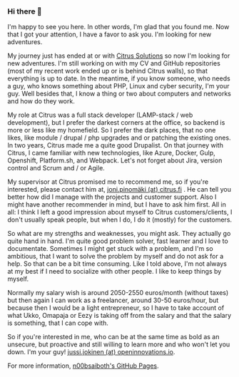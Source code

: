 ### Hi there 👋

I'm happy to see you here. In other words, I'm glad that you found me. Now that I got your attention, I have a favor to ask you. I'm looking for new adventures.

My journey just has ended at or with [Citrus Solutions](https://citrussolutions.fi/) so now I'm looking for new adventures. I'm still working on with my CV and GitHub repositories (most of my recent work ended up or is behind Citrus walls), so that everything is up to date. In the meantime, if you know someone, who needs a guy, who knows something about PHP, Linux and cyber security, I'm your guy. Well besides that, I know a thing or two about computers and networks and how do they work.

My role at Citrus was a full stack developer (LAMP-stack / web development), but I prefer the darkest corners at the office, so backend is more or less like my homefield. So I prefer the dark places, that no one likes, like module / drupal / php upgrades and or patching the existing ones. In two years, Citrus made me a quite good Drupalist. On that journey with Citrus, I came familiar with new technologies, like Azure, Docker, Gulp, Openshift, Platform.sh, and Webpack. Let's not forget about Jira, version control and Scrum and / or Agile. 

My supervisor at Citrus promised me to recommend me, so if you're interested, please contact him at, [joni.pinomäki (at) citrus.fi](mailto:joni.pinomaki[at]citrus.fi) . He can tell you better how did I manage with the projects and customer support. Also I might have another recommender in mind, but I have to ask him first. All in all: I think I left a good impression about myself to Citrus customers/clients, I don't usually speak people, but when I do, I do it (mostly) for the customers.

So what are my strengths and weaknesses, you might ask. They actually go quite hand in hand. I'm quite good problem solver, fast learner and I love to documentate. Sometimes I might get stuck with a problem, and I'm so ambitious, that I want to solve the problem by myself and do not ask for a help. So that can be a bit time consuming. Like I told above, I'm not always at my best if I need to socialize with other people. I like to keep things by myself.

Normally my salary wish is around 2050-2550 euros/month (without taxes) but then again I can work as a freelancer, around 30-50 euros/hour, but because then I would be a light entrepreneur, so I have to take account of what Ukko, Omapaja or Eezy is taking off from the salary and that the salary is something, that I can cope with.

So if you're interested in me, who can be at the same time as bold as an unsecure, but proactive and still willing to learn more and who won't let you down. I'm your guy! [jussi.jokinen (at) openinnovations.io](mailto:jussi.jokinen[at]openinnovations.io). 

For more information, [n00bsaiboth's GitHub Pages](https://n00bsaiboth.github.io/).

<!--
**n00bsaiboth/n00bsaiboth** is a ✨ _special_ ✨ repository because itsfile) appears on your GitHub profile.

Here are some ideas to get you started:

- 🔭 I’m currently working on ...
- 🌱 I’m currently learning ...
- 👯 I’m looking to collaborate on ...
- 🤔 I’m looking for help with ...
- 💬 Ask me about ...
- 📫 How to reach me: ...
- 😄 Pronouns: ...
- ⚡ Fun fact: ...
-->
